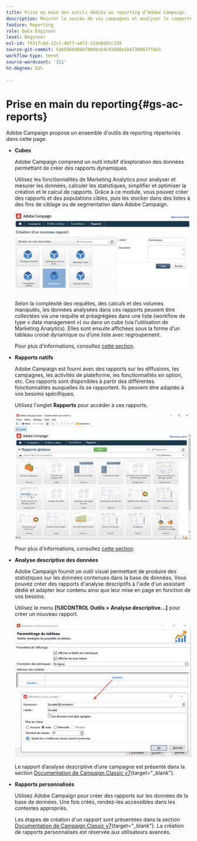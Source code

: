 ```yaml
---
title: Prise en main des outils dédiés au reporting d’Adobe Campaign
description: Mesurer le succès de vos campagnes et analyser le comportement des utilisateurs.
feature: Reporting
role: Data Engineer
level: Beginner
exl-id: f931fc0d-12c1-4bff-a4f2-153e8d91c339
source-git-commit: 5ab598d904bf900bcb4c01680e1b4730881ff8a5
workflow-type: tm+mt
source-wordcount: '311'
ht-degree: 92%

---
```


# Prise en main du reporting{#gs-ac-reports}

Adobe Campaign propose un ensemble d&#39;outils de reporting répertoriés dans cette page.

* **Cubes**

  Adobe Campaign comprend un outil intuitif d’exploration des données permettant de créer des rapports dynamiques.

  Utilisez les fonctionnalités de Marketing Analytics pour analyser et mesurer les données, calculer les statistiques, simplifier et optimiser la création et le calcul de rapports. Grâce à ce module, vous pouvez créer des rapports et des populations cibles, puis les stocker dans des listes à des fins de ciblage ou de segmentation dans Adobe Campaign.

  ![](assets/create-a-report.png)

  Selon la complexité des requêtes, des calculs et des volumes manipulés, les données analysées dans ces rapports peuvent être collectées via une requête et préagrégées dans une liste (workflow de type « data management ») ou dans un cube (via l’utilisation de Marketing Analytics). Elles sont ensuite affichées sous la forme d’un tableau croisé dynamique ou d’une liste avec regroupement.

  Pour plus d’informations, consultez [cette section](gs-cubes.md).

* **Rapports natifs**

  Adobe Campaign est fourni avec des rapports sur les diffusions, les campagnes, les activités de plateforme, les fonctionnalités en option, etc. Ces rapports sont disponibles à partir des différentes fonctionnalités auxquelles ils se rapportent. Ils peuvent être adaptés à vos besoins spécifiques.

  Utilisez l&#39;onglet **Rapports** pour accéder à ces rapports.

  ![](assets/built-in-reports.png)

  Pour plus d’informations, consultez [cette section](built-in-reports.md).

* **Analyse descriptive des données**

  Adobe Campaign fournit un outil visuel permettant de produire des statistiques sur les données contenues dans la base de données. Vous pouvez créer des rapports d&#39;analyse descriptifs à l&#39;aide d&#39;un assistant dédié et adapter leur contenu ainsi que leur mise en page en fonction de vos besoins.

  Utilisez le menu **[!UICONTROL Outils > Analyse descriptive...]** pour créer un nouveau rapport.

  ![](assets/desc-analysis-report.png)

  Le rapport d’analyse descriptive d’une campagne est présenté dans la section [Documentation de Campaign Classic v7](https://experienceleague.adobe.com/docs/campaign-classic/using/reporting/analyzing-populations/about-descriptive-analysis.html?lang=fr){target="_blank"}.

* **Rapports personnalisés**

  Utilisez Adobe Campaign pour créer des rapports sur les données de la base de données. Une fois créés, rendez-les accessibles dans les contextes appropriés.

  Les étapes de création d&#39;un rapport sont présentées dans la section [Documentation de Campaign Classic v7](https://experienceleague.adobe.com/docs/campaign-classic/using/reporting/creating-new-reports/about-reports-creation-in-campaign.html?lang=fr){target="_blank"}. La création de rapports personnalisés est réservée aux utilisateurs avancés.
